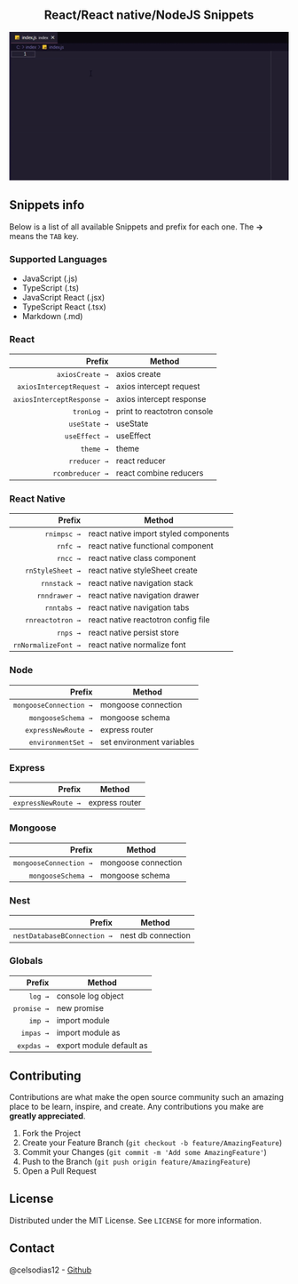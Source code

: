 <!-- PROJECT LOGO -->
<br />
<p align="center">
  <h2 align="center">React/React native/NodeJS Snippets</h2>
</p>

![Show snippets](https://raw.githubusercontent.com/celsodias12/vscode-react-node-snippets/master/images/example.gif)

## Snippets info

Below is a list of all available Snippets and prefix for each one. The **→** means the `TAB` key.
<br/>

### Supported Languages

- JavaScript (.js)
- TypeScript (.ts)
- JavaScript React (.jsx)
- TypeScript React (.tsx)
- Markdown (.md)

### React

|                     Prefix | Method                      |
| -------------------------: | --------------------------- |
|            `axiosCreate →` | axios create                |
|  `axiosInterceptRequest →` | axios intercept request     |
| `axiosInterceptResponse →` | axios intercept response    |
|                `tronLog →` | print to reactotron console |
|               `useState →` | useState                    |
|              `useEffect →` | useEffect                   |
|                  `theme →` | theme                       |
|               `rreducer →` | react reducer               |
|           `rcombreducer →` | react combine reducers      |

### React Native

|              Prefix | Method                                |
| ------------------: | ------------------------------------- |
|         `rnimpsc →` | react native import styled components |
|            `rnfc →` | react native functional component     |
|            `rncc →` | react native class component          |
|    `rnStyleSheet →` | react native styleSheet create        |
|        `rnnstack →` | react native navigation stack         |
|       `rnndrawer →` | react native navigation drawer        |
|         `rnntabs →` | react native navigation tabs          |
|    `rnreactotron →` | react native reactotron config file   |
|            `rnps →` | react native persist store            |
| `rnNormalizeFont →` | react native normalize font           |

### Node

|                 Prefix | Method                    |
| ---------------------: | ------------------------- |
| `mongooseConnection →` | mongoose connection       |
|     `mongooseSchema →` | mongoose schema           |
|    `expressNewRoute →` | express router            |
|     `environmentSet →` | set environment variables |

### Express

|              Prefix | Method         |
| ------------------: | -------------- |
| `expressNewRoute →` | express router |

### Mongoose

|                 Prefix | Method              |
| ---------------------: | ------------------- |
| `mongooseConnection →` | mongoose connection |
|     `mongooseSchema →` | mongoose schema     |

### Nest

|                      Prefix | Method             |
| --------------------------: | ------------------ |
| `nestDatabaseBConnection →` | nest db connection |

### Globals

|      Prefix | Method                   |
| ----------: | ------------------------ |
|     `log →` | console log object       |
| `promise →` | new promise              |
|     `imp →` | import module            |
|   `impas →` | import module as         |
|  `expdas →` | export module default as |

<!-- CONTRIBUTING -->

## Contributing

Contributions are what make the open source community such an amazing place to be learn, inspire, and create. Any contributions you make are **greatly appreciated**.

1. Fork the Project
2. Create your Feature Branch (`git checkout -b feature/AmazingFeature`)
3. Commit your Changes (`git commit -m 'Add some AmazingFeature'`)
4. Push to the Branch (`git push origin feature/AmazingFeature`)
5. Open a Pull Request

<!-- LICENSE -->

## License

Distributed under the MIT License. See `LICENSE` for more information.

<!-- CONTACT -->

## Contact

@celsodias12 - [Github](https://github.com/celsodias12)
